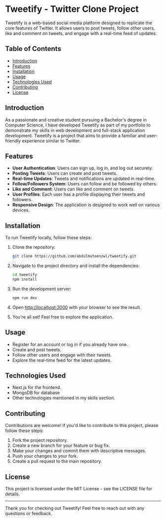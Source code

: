 # Tweetify - Twitter Clone Project

Tweetify is a web-based social media platform designed to replicate the core features of Twitter. It allows users to post tweets, follow other users, like and comment on tweets, and engage with a real-time feed of updates.

## Table of Contents

- [Introduction](#introduction)
- [Features](#features)
- [Installation](#installation)
- [Usage](#usage)
- [Technologies Used](#technologies-used)
- [Contributing](#contributing)
- [License](#license)

## Introduction

As a passionate and creative student pursuing a Bachelor's degree in Computer Science, I have developed Tweetify as part of my portfolio to demonstrate my skills in web development and full-stack application development. Tweetify is a project that aims to provide a familiar and user-friendly experience similar to Twitter.

## Features

- **User Authentication**: Users can sign up, log in, and log out securely.
- **Posting Tweets**: Users can create and post tweets.
- **Real-time Updates**: Tweets and notifications are updated in real-time.
- **Follow/Followers System**: Users can follow and be followed by others.
- **Like and Comment**: Users can like and comment on tweets.
- **User Profiles**: Each user has a profile displaying their tweets and followers.
- **Responsive Design**: The application is designed to work well on various devices.

## Installation

To run Tweetify locally, follow these steps:

1. Clone the repository:

   ```bash
   git clone https://github.com/abdulmateenzwl/tweetify.git
   ```

2. Navigate to the project directory and install the dependencies:

   ```bash
   cd tweetify
   npm install
   ```

3. Run the development server:

   ```bash
   npm run dev
   ```

4. Open [http://localhost:3000](http://localhost:3000) with your browser to see the result.

5. You're all set! Feel free to explore the application.


## Usage

- Register for an account or log in if you already have one.
- Create and post tweets.
- Follow other users and engage with their tweets.
- Explore the real-time feed for the latest updates.

## Technologies Used

- Next.js for the frontend.
- MongoDB for database
- Other technologies mentioned in my skills section.

## Contributing

Contributions are welcome! If you'd like to contribute to this project, please follow these steps:

1. Fork the project repository.
2. Create a new branch for your feature or bug fix.
3. Make your changes and commit them with descriptive messages.
4. Push your changes to your fork.
5. Create a pull request to the main repository.

## License

This project is licensed under the MIT License - see the LICENSE file for details.

---

Thank you for checking out Tweetify! Feel free to reach out with any questions or feedback.
